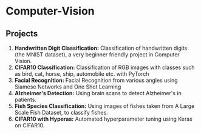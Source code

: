 # Computer-Vision

## Projects
1. **Handwritten Digit Classification:** Classification of handwritten digits (the MNIST dataset), a very beginner friendly project in Computer Vision.
2. **CIFAR10 Classification:** Classification of RGB images with classes such as bird, cat, horse, ship, automobile etc. with PyTorch
3. **Facial Recognition:** Facial Recognition from various angles using Siamese Networks and One Shot Learning
4. **Alzheimer's Detection:** Using brain scans to detect Alzheimer's in patients. 
5. **Fish Species Classification:** Using images of fishes taken from A Large Scale Fish Dataset, to classify fishes.
6. **CIFAR10 with Hyperas:** Automated hyperparameter tuning using Keras on CIFAR10.